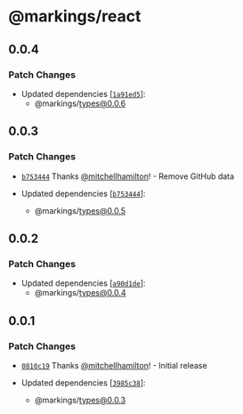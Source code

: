 # @markings/react

## 0.0.4

### Patch Changes

- Updated dependencies [[`1a91ed5`](https://github.com/Thinkmill/markings/commit/1a91ed542432d652ba2f8f56c26226f9840cd5ed)]:
  - @markings/types@0.0.6

## 0.0.3

### Patch Changes

- [`b753444`](https://github.com/Thinkmill/markings/commit/b753444c8d0c16fd5be18dfa57fbe40ca294ac11) Thanks [@mitchellhamilton](https://github.com/mitchellhamilton)! - Remove GitHub data

- Updated dependencies [[`b753444`](https://github.com/Thinkmill/markings/commit/b753444c8d0c16fd5be18dfa57fbe40ca294ac11)]:
  - @markings/types@0.0.5

## 0.0.2

### Patch Changes

- Updated dependencies [[`a90d1de`](https://github.com/Thinkmill/markings/commit/a90d1de4e0b1ae0177b1c9dac8629bfece351faa)]:
  - @markings/types@0.0.4

## 0.0.1

### Patch Changes

- [`0810c19`](https://github.com/Thinkmill/markings/commit/0810c19f686f1cc4baa801aa74a1ef7dc24f7c38) Thanks [@mitchellhamilton](https://github.com/mitchellhamilton)! - Initial release

- Updated dependencies [[`3985c38`](https://github.com/Thinkmill/markings/commit/3985c38bbfead32d7aa6559ca07205621ba3ec2f)]:
  - @markings/types@0.0.3
